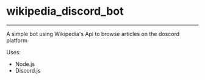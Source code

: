 # wikipedia_discord_bot
__________________________________________________

A simple bot using Wikipedia's Api to browse articles on the doscord platform

Uses:
- Node.js
- Discord.js
